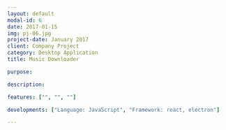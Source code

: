 ```yaml
---
layout: default
modal-id: 6
date: 2017-01-15
img: pj-06.jpg
project-date: January 2017
client: Company Project
category: Desktop Application
title: Music Downloader

purpose: 

description: 

features: ["", "", ""]

developments: ["Language: JavaScript", "Framework: react, electron"]

---
```

